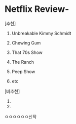 # Netflix Review-

[추천]
1. Unbreakable Kimmy Schmidt

2. Chewing Gum

3. That 70s Show

4. The Ranch

5. Peep Show

6. etc

[비추천]

1. 

2. 



ㅇㅇㅇㅇㅇㅇ신작